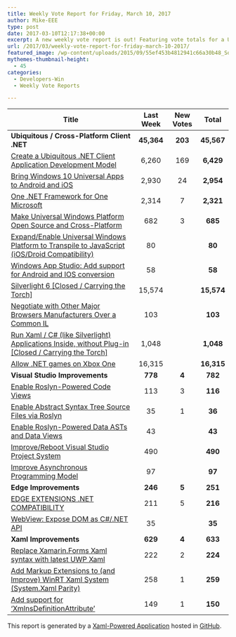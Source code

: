 ```yaml
---
title: Weekly Vote Report for Friday, March 10, 2017
author: Mike-EEE
type: post
date: 2017-03-10T12:17:38+00:00
excerpt: A new weekly vote report is out! Featuring vote totals for a Ubiquitous / Cross-Platform Client .NET (+203 New/45,567 Total), Visual Studio Improvements (+4 New/782 Total), Edge Improvements (+5 New/251 Total), and Xaml Improvements (+4 New/633 Total).
url: /2017/03/weekly-vote-report-for-friday-march-10-2017/
featured_image: /wp-content/uploads/2015/09/55ef453b4812941c66a30b48_Social-Profile-Thick-2561.png
mythemes-thumbnail-height:
  - 45
categories:
  - Developers-Win
  - Weekly Vote Reports

---
```

| Title                                                                                                    | Last Week  |      <span class="new">New Votes</span>       |   Total    |
| -------------------------------------------------------------------------------------------------------- |:----------:|:---------------------------------------------:|:----------:|
| **Ubiquitous / Cross-Platform Client .NET**                                                              | **45,364** | <span class="new"><strong>203</strong></span> | **45,567** |
| [Create a Ubiquitous .NET Client Application Development Model][1]                                       |   6,260    |         <span class="new">169</span>          | **6,429**  |
| [Bring Windows 10 Universal Apps to Android and iOS][2]                                                  |   2,930    |          <span class="new">24</span>          | **2,954**  |
| [One .NET Framework for One Microsoft][3]                                                                |   2,314    |          <span class="new">7</span>           | **2,321**  |
| [Make Universal Windows Platform Open Source and Cross-Platform][4]                                      |    682     |          <span class="new">3</span>           |  **685**   |
| [Expand/Enable Universal Windows Platform to Transpile to JavaScript (iOS/Droid Compatibility)][5]       |     80     |           <span class="new"></span>           |   **80**   |
| [Windows App Studio: Add support for Android and IOS conversion][6]                                      |     58     |           <span class="new"></span>           |   **58**   |
| [Silverlight 6 [Closed / Carrying the Torch]][7]                                                         |   15,574   |           <span class="new"></span>           | **15,574** |
| [Negotiate with Other Major Browsers Manufacturers Over a Common IL][8]                                  |    103     |           <span class="new"></span>           |  **103**   |
| [Run Xaml / C# (like Silverlight) Applications Inside, without Plug-in [Closed / Carrying the Torch]][9] |   1,048    |           <span class="new"></span>           | **1,048**  |
| [Allow .NET games on Xbox One][10]                                                                       |   16,315   |           <span class="new"></span>           | **16,315** |
| **Visual Studio Improvements**                                                                           |  **778**   |  <span class="new"><strong>4</strong></span>  |  **782**   |
| [Enable Roslyn-Powered Code Views][11]                                                                   |    113     |          <span class="new">3</span>           |  **116**   |
| [Enable Abstract Syntax Tree Source Files via Roslyn][12]                                                |     35     |          <span class="new">1</span>           |   **36**   |
| [Enable Roslyn-Powered Data ASTs and Data Views][13]                                                     |     43     |           <span class="new"></span>           |   **43**   |
| [Improve/Reboot Visual Studio Project System][14]                                                        |    490     |           <span class="new"></span>           |  **490**   |
| [Improve Asynchronous Programming Model][15]                                                             |     97     |           <span class="new"></span>           |   **97**   |
| **Edge Improvements**                                                                                    |  **246**   |  <span class="new"><strong>5</strong></span>  |  **251**   |
| [EDGE EXTENSIONS .NET COMPATIBILITY][16]                                                                 |    211     |          <span class="new">5</span>           |  **216**   |
| [WebView: Expose DOM as C#/.NET API][17]                                                                 |     35     |           <span class="new"></span>           |   **35**   |
| **Xaml Improvements**                                                                                    |  **629**   |  <span class="new"><strong>4</strong></span>  |  **633**   |
| [Replace Xamarin.Forms Xaml syntax with latest UWP Xaml][18]                                             |    222     |          <span class="new">2</span>           |  **224**   |
| [Add Markup Extensions to (and Improve) WinRT Xaml System (System.Xaml Parity)][19]                      |    258     |          <span class="new">1</span>           |  **259**   |
| [Add support for &#8216;XmlnsDefinitionAttribute&#8217;][20]                                             |    149     |          <span class="new">1</span>           |  **150**   |

This report is generated by a [Xaml-Powered Application][21] hosted in [GitHub][22].

 [1]: http://visualstudio.uservoice.com/forums/121579-visual-studio/suggestions/10027638-create-a-ubiquitous-net-client-application-develo
 [2]: https://visualstudio.uservoice.com/forums/121579-visual-studio-2015/suggestions/8912350-bring-windows-10-universal-apps-to-android-and-ios
 [3]: http://visualstudio.uservoice.com/forums/121579-visual-studio-2015/suggestions/4249140-one-net-framework-for-one-microsoft
 [4]: https://wpdev.uservoice.com/forums/110705-dev-platform/suggestions/7989744-make-universal-windows-platform-open-source-and-cr
 [5]: https://wpdev.uservoice.com/forums/110705-dev-platform/suggestions/7897380-expand-enable-universal-windows-platform-to-transp
 [6]: https://wpdev.uservoice.com/forums/216486-windows-app-studio/suggestions/9550647-add-support-for-andriod-and-ios-conversion
 [7]: http://visualstudio.uservoice.com/forums/121579-visual-studio/suggestions/3556619-silverlight-6
 [8]: https://wpdev.uservoice.com/forums/257854-microsoft-edge-developer/suggestions/11392869-negociate-with-other-major-browsers-maufacturers-o
 [9]: https://wpdev.uservoice.com/forums/257854-microsoft-edge-developer/suggestions/8022150-run-xaml-c-like-silverlight-applications-ins
 [10]: https://visualstudio.uservoice.com/forums/121579-visual-studio-2015/suggestions/4233646-allow-net-games-on-xbox-one
 [11]: http://visualstudio.uservoice.com/forums/121579-visual-studio/suggestions/10020390-enable-roslyn-powered-code-views
 [12]: http://visualstudio.uservoice.com/forums/121579-visual-studio-2015/suggestions/7066885-enable-abstract-syntax-tree-source-files-via-rosly
 [13]: http://visualstudio.uservoice.com/forums/121579-visual-studio/suggestions/10020525-enable-roslyn-powered-data-asts-and-data-views
 [14]: http://visualstudio.uservoice.com/forums/121579-visual-studio/suggestions/9347001-improve-reboot-visual-studio-project-system
 [15]: http://visualstudio.uservoice.com/forums/121579-visual-studio/suggestions/9126493-improve-asynchronous-programming-model
 [16]: https://wpdev.uservoice.com/forums/257854-microsoft-edge-developer/suggestions/9467958-edge-extensions-net-compatibility
 [17]: https://wpdev.uservoice.com/forums/110705-dev-platform/suggestions/9126583-webview-expose-dom-as-c-net-api
 [18]: https://wpdev.uservoice.com/forums/110705-universal-windows-platform/suggestions/13279557-replace-xamarin-forms-xaml-syntax-with-latest-uwp
 [19]: https://wpdev.uservoice.com/forums/110705-dev-platform/suggestions/7232264-add-markup-extensions-to-and-improve-winrt-xaml
 [20]: https://wpdev.uservoice.com/forums/110705-universal-windows-platform/suggestions/9523650-add-support-for-xmlnsdefinitionattribute
 [21]: https://imgflip.com/i/h6ho2
 [22]: https://github.com/DevelopersWin/VoteReporter